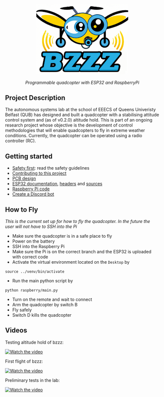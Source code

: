 <p align="center">
<img width="300" alt="bzzz-logo" src="design/logo/bzzz-logo.png">
</p>

<p align="center">
<em>Programmable quadcopter with ESP32 and RaspberryPi</em>
</p>


## Project Description

The autonomous systems lab at the school of EEECS of Queens Univeristy Belfast (QUB) has designed and built a quadcopter with a stabilising attitude control system and (as of v0.2.0) altitude hold. This is part of an ongoing research project whose objective is the development of control methodologies that will enable quadcopters to fly in extreme weather conditions. Currently, the quadcopter can be operated using a radio controller (RC).


## Getting started

- [Safety first](SAFETY.md): read the safety guidelines
- [Contributing to this project](CONTRIBUTING.md)
- [PCB design](design/README.md)
- [ESP32 documentation](include/README.md), [headers](./include) and [sources](./src)
- [Raspberry Pi code](raspberry/README.md)
- [Create a Discord bot](raspberry/DiscordBot/README.md)


## How to Fly 
*This is the current set up for how to fly the quadcopter. In the future the user will not have to SSH into the Pi*

- Make sure the quadcopter is in a safe place to fly
- Power on the battery
- SSH into the Raspberry Pi
- Make sure the Pi is on the correct branch and the ESP32 is uploaded with correct code
- Activate the virtual environment located on the `Desktop` by
```
source ../venv/bin/activate
```
- Run the main python script by 
```
python raspberry/main.py
```
- Turn on the remote and wait to connect
- Arm the quadcopter by switch B
- Fly safely
- Switch D kills the quadcopter


## Videos 

<p>Testing altitude hold of bzzz:</p>

[![Watch the video](https://img.youtube.com/vi/AMWUkB0SQi4/hqdefault.jpg)](https://youtu.be/AMWUkB0SQi4)

<p>First flight of bzzz:</p>

[![Watch the video](https://img.youtube.com/vi/eGNW_-LX130/hqdefault.jpg)](https://youtu.be/eGNW_-LX130)

<p>Preliminary tests in the lab:</p>

[![Watch the video](https://img.youtube.com/vi/7mFDusj9uvs/hqdefault.jpg)](https://youtu.be/7mFDusj9uvs)
